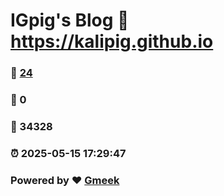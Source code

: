 # IGpig's Blog :link: https://kalipig.github.io 
### :page_facing_up: [24](https://kalipig.github.io/tag.html) 
### :speech_balloon: 0 
### :hibiscus: 34328 
### :alarm_clock: 2025-05-15 17:29:47 
### Powered by :heart: [Gmeek](https://github.com/Meekdai/Gmeek)
